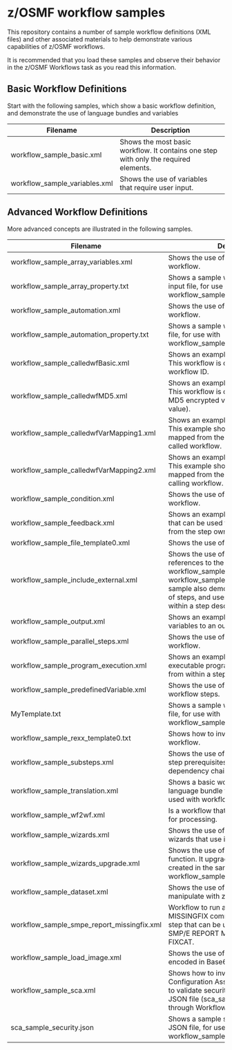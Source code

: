 # z/OSMF workflow samples

This repository contains a number of sample workflow definitions (XML files) and other associated materials to help demonstrate various capabilities of z/OSMF workflows.

It is recommended that you load these samples and observe their behavior in the z/OSMF Workflows task as you read this information.

## Basic Workflow Definitions

Start with the following samples, which show a basic workflow definition, and demonstrate the use of language bundles and variables

|Filename|Description|
|--------|-----------|
|workflow_sample_basic.xml|Shows the most basic workflow. It contains one step with only the required elements.
|workflow_sample_variables.xml| Shows the use of variables that require user input.

## Advanced Workflow Definitions

More advanced concepts are illustrated in the following samples.

|Filename|Description|
|--------|-----------|
|workflow_sample_array_variables.xml|Shows the use of array variables in a workflow.
|workflow_sample_array_property.txt|Shows a sample workflow array variable input file, for use with workflow_sample_array_variables.xml.
|workflow_sample_automation.xml| Shows the use of automated steps in a workflow.
|workflow_sample_automation_property.txt| Shows a sample workflow variable input file, for use with workflow_sample_automation.xml.
|workflow_sample_calledwfBasic.xml| Shows an example of a called workflow. This workflow is called by specifying its workflow ID.
|workflow_sample_calledwfMD5.xml| Shows an example of a called workflow. This workflow is called by specifying its MD5 encrypted value (a 128-bit hash value).
|workflow_sample_calledwfVarMapping1.xml| Shows an example of a called workflow. This example shows how variables can be mapped from the calling workflow to the called workflow.
|workflow_sample_calledwfVarMapping2.xml| Shows an example of a called workflow. This example shows how variables can be mapped from the called workflow to the calling workflow.
|workflow_sample_condition.xml| Shows the use of conditional steps in a workflow.
|workflow_sample_feedback.xml| Shows an example of a feedback form that can be used to gather input on a step from the step owner.
|workflow_sample_file_template0.xml| Shows the use of a file creation template.
|workflow_sample_include_external.xml| Shows the use of a DTD to make references to the external files workflow_sample_fragment0.xml and workflow_sample_fragment1.xml. This sample also demonstrates other features of steps, and uses some HTML tags within a step description.
|workflow_sample_output.xml| Shows an example of writing generated variables to an output file.
|workflow_sample_parallel_steps.xml| Shows the use of parallel steps in a workflow.
|workflow_sample_program_execution.xml| Shows an example of running an inline executable program (a UNIX shell script) from within a step.
|workflow_sample_predefinedVariable.xml| Shows the use of predefined variables in workflow steps.
|MyTemplate.txt| Shows a sample workflow file template file, for use with workflow_sample_predefinedVariable.xml.
|workflow_sample_rexx_template0.txt| Shows how to invoke a REXX exec from a workflow.
|workflow_sample_substeps.xml| Shows the use of substeps and the use of step prerequisites to establish dependency chains.
|workflow_sample_translation.xml| Shows a basic workflow that refers to a language bundle file. This workflow is used with workflow_sample_bundle0.txt.
|workflow_sample_wf2wf.xml| Is a workflow that calls another workflow for processing.
|workflow_sample_wizards.xml| Shows the use of instructions and wizards that use input variables.
|workflow_sample_wizards_upgrade.xml| Shows the use of the workflow upgrade function. It upgrades the workflow that is created in the sample file workflow_sample_wizards.xml.
|workflow_sample_dataset.xml| Shows the use of REST steps to manipulate with z/OS data set.
|workflow_sample_smpe_report_missingfix.xml| Workflow to run an SMP REPORT MISSINGFIX command.  This is a sample step that can be used for running an SMP/E REPORT MISSINGFIX for any FIXCAT.
|workflow_sample_load_image.xml| Shows the use of images that are encoded in Base64 string in a workflow.
|workflow_sample_sca.xml| Shows how to invoke Security Configuration Assistant (SCA) REST APIs to validate security requirements in a JSON file (sca_sample_security.json) through Workflow.
|sca_sample_security.json| Shows a sample security description JSON file, for use with workflow_sample_sca.xml.